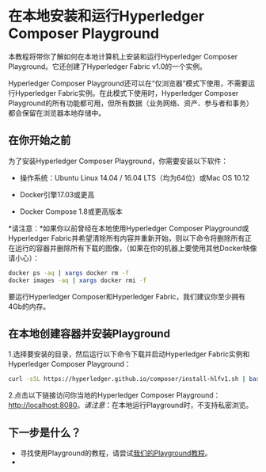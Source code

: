 # 在本地安装和运行Hyperledger Composer Playground

本教程将带你了解如何在本地计算机上安装和运行Hyperledger Composer Playground。它还创建了Hyperledger Fabric v1.0的一个实例。

Hyperledger Composer Playground还可以在“仅浏览器”模式下使用，不需要运行Hyperledger Fabric实例。在此模式下使用时，Hyperledger Composer Playground的所有功能都可用，但所有数据（业务网络、资产、参与者和事务）都会保留在浏览器本地存储中。

## 在你开始之前

为了安装Hyperledger Composer Playground，你需要安装以下软件：

- 操作系统：Ubuntu Linux 14.04 / 16.04 LTS（均为64位）或Mac OS 10.12

- Docker引擎17.03或更高

- Docker Compose 1.8或更高版本

*请注意：*如果你以前曾经在本地使用Hyperledger Composer Playground或Hyperledger Fabric并希望清除所有内容并重新开始，则以下命令将删除所有正在运行的容器并删除所有下载的图像，（如果在你的机器上要使用其他Docker映像请小心）：
```bash
docker ps -aq | xargs docker rm -f
docker images -aq | xargs docker rmi -f
```

要运行Hyperledger Composer和Hyperledger Fabric，我们建议你至少拥有4Gb的内存。

## 在本地创建容器并安装Playground

1.选择要安装的目录，然后运行以下命令下载并启动Hyperledger Fabric实例和Hyperledger Composer Playground：
```bash
curl -sSL https://hyperledger.github.io/composer/install-hlfv1.sh | bash
```

2.点击以下链接访问你当地的Hyperledger Composer Playground：[http://localhost:8080](http://localhost:8080/)。*请注意*：在本地运行Playground时，不支持私密浏览。

## 下一步是什么？

- 寻找使用Playground的教程，请尝试[我们的Playground教程](tutorials_playground-tutorial.md)。
- 
